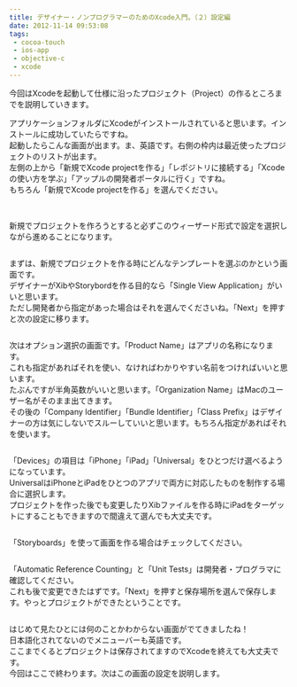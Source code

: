 ```yaml
---
title: デザイナー・ノンプログラマーのためのXcode入門。（２）設定編
date: 2012-11-14 09:53:08
tags: 
 - cocoa-touch
 - ios-app
 - objective-c
 - xcode
---
```


今回はXcodeを起動して仕様に沿ったプロジェクト（Project）の作るところまでを説明していきます。

アプリケーションフォルダにXcodeがインストールされていると思います。インストールに成功していたらですね。<br>
起動したらこんな画面が出ます。ま、英語です。右側の枠内は最近使ったプロジェクトのリストが出ます。<br>
左側の上から「新規でXcode projectを作る」「レポジトリに接続する」「Xcodeの使い方を学ぶ」「アップルの開発者ポータルに行く」ですね。<br>
もちろん「新規でXcode projectを作る」を選んでください。

<!-- more -->

<img src="https://farm9.staticflickr.com/8197/8184420919_d4d99c0962.jpg" alt="">

<img src="https://farm9.staticflickr.com/8343/8184420867_d1f7ef4516.jpg" alt="">

新規でプロジェクトを作ろうとすると必ずこのウィーザード形式で設定を選択しながら進めることになります。

<img src="https://farm9.staticflickr.com/8479/8187153768_0de0c0804a.jpg" alt="">

まずは、新規でプロジェクトを作る時にどんなテンプレートを選ぶのかという画面です。<br>
デザイナーがXibやStorybordを作る目的なら「Single View Application」がいいと思います。<br>
ただし開発者から指定があった場合はそれを選んでくださいね。「Next」を押すと次の設定に移ります。

<img src="https://farm9.staticflickr.com/8479/8186122855_2bd40ae6e5.jpg" alt="">

次はオプション選択の画面です。「Product Name」はアプリの名称になります。<br>
これも指定があればそれを使い、なければわかりやすい名前をつければいいと思います。<br>
たぶんですが半角英数がいいと思います。「Organization Name」はMacのユーザー名がそのまま出てきます。<br>
その後の「Company Identifier」「Bundle Identifier」「Class Prefix」はデザイナーの方は気にしないでスルーしていいと思います。もちろん指定があればそれを使います。

<img src="https://farm9.staticflickr.com/8201/8187142086_55bf08761e.jpg" alt="">

「Devices」の項目は「iPhone」「iPad」「Universal」をひとつだけ選べるようになっています。<br>
UniversalはiPhoneとiPadをひとつのアプリで両方に対応したものを制作する場合に選択します。<br>
プロジェクトを作った後でも変更したりXibファイルを作る時にiPadをターゲットにすることもできますので間違えて選んでも大丈夫です。

<img src="https://farm9.staticflickr.com/8059/8187142036_5bf94ddf5e.jpg" alt="">

「Storyboards」を使って画面を作る場合はチェックしてください。

<img src="https://farm9.staticflickr.com/8483/8187141968_8c4fdb409b.jpg" alt="">

「Automatic Reference Counting」と「Unit Tests」は開発者・プログラマに確認してください。<br>
これも後で変更できたはずです。「Next」を押すと保存場所を選んで保存します。やっとプロジェクトができたということです。

<img src="https://farm9.staticflickr.com/8070/8184458184_a8c2314b3c.jpg" alt="">

はじめて見たひとには何のことかわからない画面がでてきましたね！<br>
日本語化されてないのでメニューバーも英語です。<br>
ここまでくるとプロジェクトは保存されてますのでXcodeを終えても大丈夫です。<br>
今回はここで終わります。次はこの画面の設定を説明します。
